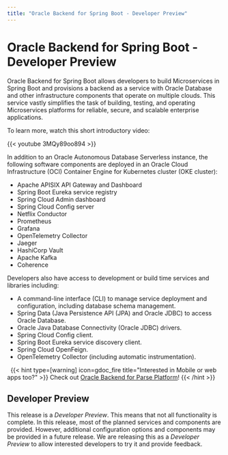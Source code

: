 ```yaml
---
title: "Oracle Backend for Spring Boot - Developer Preview"
---
```


# Oracle Backend for Spring Boot - Developer Preview

Oracle Backend for Spring Boot allows developers to build Microservices in Spring Boot and provisions a backend as a service with
Oracle Database and other infrastructure components that operate on multiple clouds. This service vastly simplifies the task of
building, testing, and operating Microservices platforms for reliable, secure, and scalable enterprise applications.

To learn more, watch this short introductory video:

{{< youtube 3MQy89oo894 >}}

In addition to an Oracle Autonomous Database Serverless instance, the following software components are deployed in an Oracle Cloud
Infrastructure (OCI) Container Engine for Kubernetes cluster (OKE cluster):

- Apache APISIX API Gateway and Dashboard
- Spring Boot Eureka service registry
- Spring Cloud Admin dashboard
- Spring Cloud Config server
- Netflix Conductor
- Prometheus
- Grafana
- OpenTelemetry Collector
- Jaeger
- HashiCorp Vault
- Apache Kafka
- Coherence

Developers also have access to development or build time services and libraries including:

- A command-line interface (CLI) to manage service deployment and configuration, including database schema management.
- Spring Data (Java Persistence API (JPA) and Oracle JDBC) to access Oracle Database.
- Oracle Java Database Connectivity (Oracle JDBC) drivers.
- Spring Cloud Config client.
- Spring Boot Eureka service discovery client.
- Spring Cloud OpenFeign.
- OpenTelemetry Collector (including automatic instrumentation).

&nbsp;
{{< hint type=[warning] icon=gdoc_fire title="Interested in Mobile or web apps too?" >}}
Check out [Oracle Backend for Parse Platform](https://oracle.github.io/microservices-datadriven/mbaas/)!
{{< /hint >}}
&nbsp;

## Developer Preview

This release is a *Developer Preview*. This means that not all functionality is complete. In this release, most of the planned services
and components are provided. However, additional configuration options and components may be provided in a future release. We are releasing
this as a *Developer Preview* to allow interested developers to try it and provide feedback.

